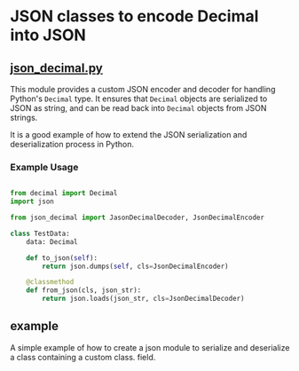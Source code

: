 # JSON  classes to encode Decimal into JSON

## [json_decimal.py](src/json_decimal.py)
This module provides a custom JSON encoder and decoder for handling Python's `Decimal` type. It ensures that `Decimal`
objects are serialized to JSON as string, and can be read back into `Decimal` objects from JSON strings.

It is a good example of how to extend the JSON serialization and deserialization process in Python.

### Example Usage
```python

from decimal import Decimal
import json

from json_decimal import JasonDecimalDecoder, JsonDecimalEncoder

class TestData:
    data: Decimal

    def to_json(self):
        return json.dumps(self, cls=JsonDecimalEncoder)

    @classmethod
    def from_json(cls, json_str):
        return json.loads(json_str, cls=JsonDecimalDecoder)
```

## example
A simple example of how to create a json module to serialize and deserialize a class containing a custom class.
field.
